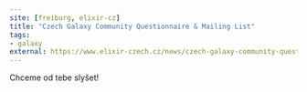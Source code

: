 ```yaml
---
site: [freiburg, elixir-cz]
title: "Czech Galaxy Community Questionnaire & Mailing List"
tags: 
- galaxy
external: https://www.elixir-czech.cz/news/czech-galaxy-community-questionnaire-feb-2021
---
```


Chceme od tebe slyšet!
